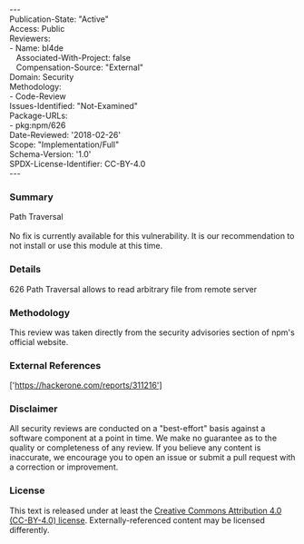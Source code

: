 ---<br>Publication-State: "Active"<br>Access: Public<br>Reviewers:<br>- Name: bl4de<br>&nbsp;&nbsp;&nbsp;Associated-With-Project: false<br>&nbsp;&nbsp;&nbsp;Compensation-Source: "External"<br>Domain: Security<br>Methodology:<br>- Code-Review<br>Issues-Identified: "Not-Examined"<br>Package-URLs:<br>- pkg:npm/626<br>Date-Reviewed: '2018-02-26'<br>Scope: "Implementation/Full"<br>Schema-Version: '1.0'<br>SPDX-License-Identifier: CC-BY-4.0<br>---<br>
### Summary
Path Traversal<br><br>No fix is currently available for this vulnerability.  It is our recommendation to not install or use this module at this time.
### Details
626 Path Traversal allows to read arbitrary file from remote server
### Methodology
This review was taken directly from the security advisories section of npm's official website.
### External References
['https://hackerone.com/reports/311216']
### Disclaimer
All security reviews are conducted on a "best-effort" basis against a software component at a point in time. We make no guarantee as to the quality or completeness of any review. If you believe any content is inaccurate, we encourage you to open an issue or submit a pull request with a correction or improvement.
### License
This text is released under at least the [Creative Commons Attribution 4.0 (CC-BY-4.0) license](https://creativecommons.org/licenses/by/4.0/legalcode.txt). Externally-referenced content may be licensed differently.
